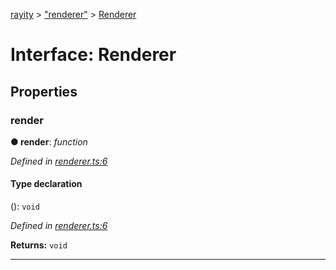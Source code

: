 [rayity](../README.md) > ["renderer"](../modules/_renderer_.md) > [Renderer](../interfaces/_renderer_.renderer.md)



# Interface: Renderer


## Properties
<a id="render"></a>

###  render

**●  render**:  *function* 

*Defined in [renderer.ts:6](https://github.com/gribbet/rayity/blob/340dc71/src/renderer.ts#L6)*


#### Type declaration
(): `void`


*Defined in [renderer.ts:6](https://github.com/gribbet/rayity/blob/340dc71/src/renderer.ts#L6)*





**Returns:** `void`






___


